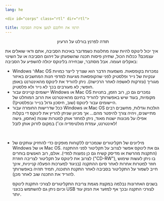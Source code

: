 ```yaml
---
lang: he

<div id="corps" class="rtl" dir="rtl">

title: תרמו את חלקכם למען איכות הסביבה
---
```


<p align="center">תודה לפרנץ בורלט על הרעיון

איך יכול לינוקס להיות שונה מחלונות כשמדובר באיכות הסביבה, אתם ודאי
שואלים את עצמכם?
ככלות הכול, שתיהן פיסות תכנה שהשפעתן על זיהום הסביבה או על השינוי באקלים זעומה.
אבל מסתבר, שבחירה בלינוקס יכולה להשפיע על הסביבה:

<ul>

<li>Windows ו־Mac OS נמכרות בקופסאות. משמעות הדבר הוא שצריך לייצר כמויות ענקיות
של נייר ופלסטיק לפני שהקופסאות
מגיעות למדפי חנות המחשבים באיזור מגוריך (ונזרקות לאשפה לאחר הרכישה).
ניתן להוריד את לינוקס מהאינטרנט באופן חופשי; לא מעורבים בכך לא נייר ולא פלסטיק.</li>

<li>יישומים קניינים עבור Windows או Mac OS נמכרים גם כן, רוב הזמן,
בחנויות מקומיות, בעוד שיש באפשרותך להוריד בחינם מהאינטרנט את הרוב המוחלט של היישומים עבור לינוקס
(שוב, חיסכון גדול בנייר ובפלסטיק!).</li>

<li>ככל שדרישות החומרה עבור Windows או Mac OS הולכות וגדלות,
מחשבים רבים מתיישנים, ויהיה צורך להיפטר מהם...
אך מכיוון שניתן להריץ את לינוקס די בקלות אפילו על מכונות ישנות מאוד,
ניתן למחזר אותן למטרות שונות (אחסון, גישה לאינטרנט, עמדת מולטימדיה וכו׳) במקום לזרוק אותן לזבל!</li>

‏<li>מיליונים של תקליטורים שנמכרים ללקוחות מופקים כדי להחזיק עותקים של Windows או של Mac OS.
גם את לינוקס אפשר לצרוב על תקליטור לפני ההתקנה (התקנות מהרשת או מדיסק קשיח גם כן נפוצות למדי).
אולם, רוב האנשים בוחרים לצרוב את לינוקס על תקליטור לצריבה חוזרת ("CD-RW"), בו
ניתן לעשות שימוש חוזר למטרות אחרות לאחר סיום ההתקנה (בניגוד למערכות
הפעלה קנייניות, אינך חייב לשמור על התקליטור בסביבה לאחר התקנת התוכנה, תמיד תהיה באפשרותך
להוריד את התכנה שוב לאחר מכן). 

בשנים האחרונות נבלמה במקצת מגמת צריבת התקליטורים לצורכי התקנת לינוקס וכיום ניתן גם להשתמש בכונני USB לצורכי התקנה ובכך אף למזער את הנזק עוד יותר.</li>

</ul>





